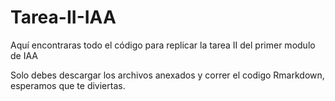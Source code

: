 # Tarea-II-IAA
Aquí encontraras todo el código para replicar la tarea II del primer modulo de IAA

Solo debes descargar los archivos anexados y correr el codigo Rmarkdown, esperamos que te diviertas.
